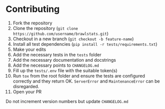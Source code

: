 # Contributing

1. Fork the repository
2. Clone the repository (`git clone https://github.com/username/brawlstats.git`)
3. Checkout in a new branch (`git checkout -b feature-name`)
4. Install all test dependencies (`pip install -r tests/requirements.txt`)
5. Make your edits
6. Add the necessary tests in the `tests` folder
7. Add the necessary documentation and docstrings
8. Add the necessary points to `CHANGELOG.md`
9. Fill up the `tests/.env` file with the suitable token(s)
10. Run `tox` from the root folder and ensure the tests are configured correctly and they return OK. `ServerError` and `MaintenanceError` can be disregarded.
11. Open your PR

Do not increment version numbers but update `CHANGELOG.md`